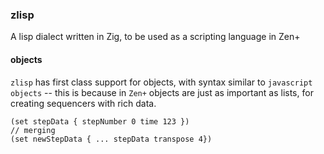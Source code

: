 ### zlisp
A lisp dialect written in Zig, to be used as a scripting language in Zen+ 

#### objects
`zlisp` has first class support for objects, with syntax similar to `javascript` `objects` -- this is 
because in `Zen+` objects are just as important as lists, for creating sequencers with rich data.

```
(set stepData { stepNumber 0 time 123 })
// merging
(set newStepData { ... stepData transpose 4})
```
